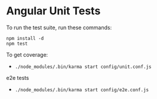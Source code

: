 Angular Unit Tests
==================

To run the test suite, run these commands:

    npm install -d
    npm test

To get coverage:

* `./node_modules/.bin/karma start config/unit.conf.js`

e2e tests

* `./node_modules/.bin/karma start config/e2e.conf.js`


